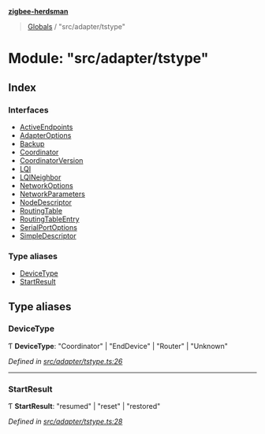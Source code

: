 **[zigbee-herdsman](../README.md)**

> [Globals](../README.md) / "src/adapter/tstype"

# Module: "src/adapter/tstype"

## Index

### Interfaces

* [ActiveEndpoints](../interfaces/_src_adapter_tstype_.activeendpoints.md)
* [AdapterOptions](../interfaces/_src_adapter_tstype_.adapteroptions.md)
* [Backup](../interfaces/_src_adapter_tstype_.backup.md)
* [Coordinator](../interfaces/_src_adapter_tstype_.coordinator.md)
* [CoordinatorVersion](../interfaces/_src_adapter_tstype_.coordinatorversion.md)
* [LQI](../interfaces/_src_adapter_tstype_.lqi.md)
* [LQINeighbor](../interfaces/_src_adapter_tstype_.lqineighbor.md)
* [NetworkOptions](../interfaces/_src_adapter_tstype_.networkoptions.md)
* [NetworkParameters](../interfaces/_src_adapter_tstype_.networkparameters.md)
* [NodeDescriptor](../interfaces/_src_adapter_tstype_.nodedescriptor.md)
* [RoutingTable](../interfaces/_src_adapter_tstype_.routingtable.md)
* [RoutingTableEntry](../interfaces/_src_adapter_tstype_.routingtableentry.md)
* [SerialPortOptions](../interfaces/_src_adapter_tstype_.serialportoptions.md)
* [SimpleDescriptor](../interfaces/_src_adapter_tstype_.simpledescriptor.md)

### Type aliases

* [DeviceType](_src_adapter_tstype_.md#devicetype)
* [StartResult](_src_adapter_tstype_.md#startresult)

## Type aliases

### DeviceType

Ƭ  **DeviceType**: \"Coordinator\" \| \"EndDevice\" \| \"Router\" \| \"Unknown\"

*Defined in [src/adapter/tstype.ts:26](https://github.com/GrandeurSmart/gza-core/blob/master/src/src/adapter/tstype.ts#L26)*

___

### StartResult

Ƭ  **StartResult**: \"resumed\" \| \"reset\" \| \"restored\"

*Defined in [src/adapter/tstype.ts:28](https://github.com/GrandeurSmart/gza-core/blob/master/src/src/adapter/tstype.ts#L28)*
